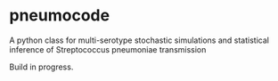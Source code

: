 # pneumocode
A python class for multi-serotype stochastic simulations and statistical inference of Streptococcus pneumoniae transmission

Build in progress.
